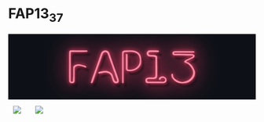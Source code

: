 # <span>FAP13<sub>37</sub></span>
<img src="https://raw.githubusercontent.com/FAP13ORG/.github/main/media/fap13text.gif">

<a href="http://fap13.xyz">
<img style="margin: 10px;" align="left" width=25px src="https://icongr.am/fontawesome/chrome.svg?size=128&color=ffffff">
</a>
<a href="https://github.com/FAP13ORG">
<img style="margin: 10px;" align="left" width=25px src="https://icongr.am/fontawesome/github.svg?size=128&color=ffffff">
</a>